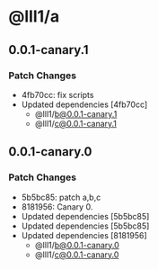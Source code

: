# @lll1/a

## 0.0.1-canary.1

### Patch Changes

- 4fb70cc: fix scripts
- Updated dependencies [4fb70cc]
  - @lll1/b@0.0.1-canary.1
  - @lll1/c@0.0.1-canary.1

## 0.0.1-canary.0

### Patch Changes

- 5b5bc85: patch a,b,c
- 8181956: Canary 0.
- Updated dependencies [5b5bc85]
- Updated dependencies [5b5bc85]
- Updated dependencies [8181956]
  - @lll1/b@0.0.1-canary.0
  - @lll1/c@0.0.1-canary.0
